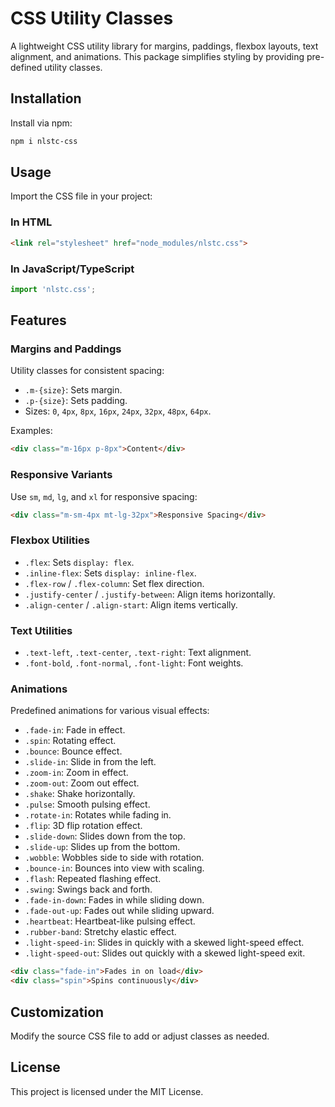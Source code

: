 
# CSS Utility Classes

A lightweight CSS utility library for margins, paddings, flexbox layouts, text alignment, and animations. This package simplifies styling by providing pre-defined utility classes.

## Installation

Install via npm:

```bash
npm i nlstc-css
```

## Usage

Import the CSS file in your project:

### In HTML
```html
<link rel="stylesheet" href="node_modules/nlstc.css">
```

### In JavaScript/TypeScript
```javascript
import 'nlstc.css';
```

## Features

### Margins and Paddings
Utility classes for consistent spacing:
- `.m-{size}`: Sets margin.
- `.p-{size}`: Sets padding.
- Sizes: `0`, `4px`, `8px`, `16px`, `24px`, `32px`, `48px`, `64px`.

Examples:
```html
<div class="m-16px p-8px">Content</div>
```

### Responsive Variants
Use `sm`, `md`, `lg`, and `xl` for responsive spacing:
```html
<div class="m-sm-4px mt-lg-32px">Responsive Spacing</div>
```

### Flexbox Utilities
- `.flex`: Sets `display: flex`.
- `.inline-flex`: Sets `display: inline-flex`.
- `.flex-row` / `.flex-column`: Set flex direction.
- `.justify-center` / `.justify-between`: Align items horizontally.
- `.align-center` / `.align-start`: Align items vertically.

### Text Utilities
- `.text-left`, `.text-center`, `.text-right`: Text alignment.
- `.font-bold`, `.font-normal`, `.font-light`: Font weights.

### Animations
Predefined animations for various visual effects:

- `.fade-in`: Fade in effect.  
- `.spin`: Rotating effect.  
- `.bounce`: Bounce effect.  
- `.slide-in`: Slide in from the left.  
- `.zoom-in`: Zoom in effect.  
- `.zoom-out`: Zoom out effect.  
- `.shake`: Shake horizontally.  
- `.pulse`: Smooth pulsing effect.  
- `.rotate-in`: Rotates while fading in.  
- `.flip`: 3D flip rotation effect.  
- `.slide-down`: Slides down from the top.  
- `.slide-up`: Slides up from the bottom.  
- `.wobble`: Wobbles side to side with rotation.  
- `.bounce-in`: Bounces into view with scaling.  
- `.flash`: Repeated flashing effect.  
- `.swing`: Swings back and forth.  
- `.fade-in-down`: Fades in while sliding down.  
- `.fade-out-up`: Fades out while sliding upward.  
- `.heartbeat`: Heartbeat-like pulsing effect.  
- `.rubber-band`: Stretchy elastic effect.  
- `.light-speed-in`: Slides in quickly with a skewed light-speed effect.  
- `.light-speed-out`: Slides out quickly with a skewed light-speed exit.

```html
<div class="fade-in">Fades in on load</div>
<div class="spin">Spins continuously</div>
```

## Customization

Modify the source CSS file to add or adjust classes as needed.

## License

This project is licensed under the MIT License.

